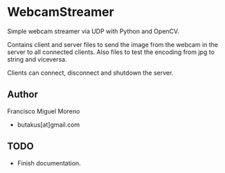 # WebcamStreamer
Simple webcam streamer via UDP with Python and OpenCV.

Contains client and server files to send the image from the webcam in the server to all connected clients.
Also files to test the encoding from jpg to string and viceversa.

Clients can connect, disconnect and shutdown the server.

## Author
Francisco Miguel Moreno
* butakus[at]gmail.com

## TODO
* Finish documentation.

